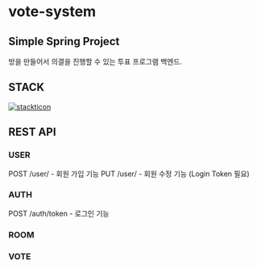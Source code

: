 # vote-system

## Simple Spring Project
방을 만들어서 의결을 진행할 수 있는 투표 프로그램 백엔드.


## STACK

[![stackticon](https://firebasestorage.googleapis.com/v0/b/stackticon-81399.appspot.com/o/images%2F1714452152100?alt=media&token=3815a66d-dff5-443f-920c-717fd48b3718)](https://github.com/msdio/stackticon)



## REST API

### USER
POST /user/  - 회원 가입 기능
PUT  /user/  - 회원 수정 기능 (Login Token 필요)

### AUTH
POST /auth/token - 로그인 기능

### ROOM

### VOTE
